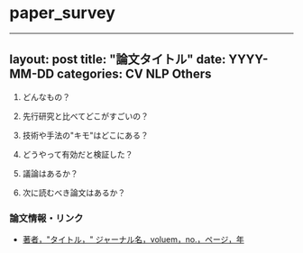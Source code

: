 # paper_survey

---
layout: post
title:  "論文タイトル"
date:   YYYY-MM-DD
categories: CV NLP Others
---

1. どんなもの？

2. 先行研究と比べてどこがすごいの？

3. 技術や手法の"キモ"はどこにある？

4. どうやって有効だと検証した？

5. 議論はあるか？

6. 次に読むべき論文はあるか？

### 論文情報・リンク

- [著者，"タイトル，" ジャーナル名，voluem，no.，ページ，年](論文リンク)
